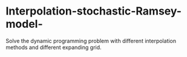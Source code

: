 # Interpolation-stochastic-Ramsey-model-
Solve the dynamic programming problem with different interpolation methods and different expanding grid.
